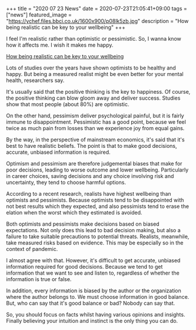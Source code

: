 +++
title =  "2020 07 23 News"
date = 2020-07-23T21:05:41+09:00
tags = ["news"]
featured_image = "https://ychef.files.bbci.co.uk/1600x900/p08lk5zb.jpg"
description = "How being realistic can be key to your wellbeing"
+++

I feel I'm realistic rather than optimistic or pessimistic.
So, I wanna know how it affects me.
I wish it makes me happy.

[How being realistic can be key to your wellbeing](https://www.bbc.com/worklife/article/20200722-how-being-realistic-can-be-key-to-your-wellbeing)

Lots of studies over the years have shown optimists to be healthy and happy.
But being a measured realist might be even better for your mental health, researchers say.

It's usually said that the positive thinking is the key to happiness. 
Of course, the positive thinking can blow gloom away and deliver success.
Studies show that most people (about 80%) are optimistic.

On the other hand, pessimism deliver psychological painful,
but it is fairly immune to disappointment.
Pessimistic has a good point,
because we feel twice as much pain from losses than we experience joy from equal gains.

By the way, in the perspective of mainstream economics,
it's said that it's best to have realistic beliefs.
The point is that to make good decisions, accurate, unbiased information is required.

Optimism and pessimism are therefore judgemental biases that make for poor decisions,
leading to worse outcome and lower wellbeing.
Particularly in career choices, saving decisions and any choice involving risk and uncertainty,
they tend to choose harmful options.

According to a recent research, realists have highest wellbeing than optimists and pessimists. 
Because optimists tend to be disappointed with not best results which they expected, and also
pessimists tend to erase the elation when the worst which they estimated is avoided.

Both optimists and pessimists make decisions based on biased expectations.
Not only does this lead to bad decision making,
but also a failure to take suitable precautions to potential threats.
Realists, meanwhile, take measured risks based on evidence.
This may be especially so in the context of pandemic.


I almost agree with that.
However, it's difficult to get accurate, unbiased information required for good decisions.
Because we tend to get information that we want to see and listen to,
regardless of whether the information is true or false.

In addition, every information is biased by the author or the organization where the author belongs to.
We must choose information in good balance.
But, who can say that it's good balance or bad? Nobody can say that.

So, you should focus on facts whilst having various opinions and insights.
Finally believing your intuition and instinct is the only thing you can do.
